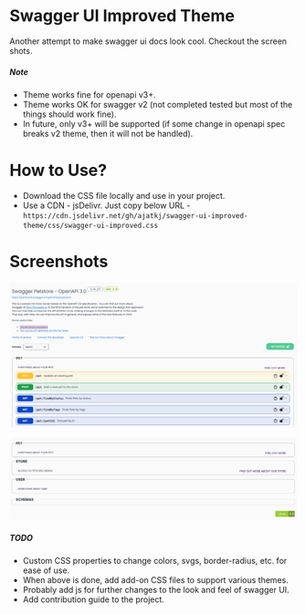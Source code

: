 # Swagger UI Improved Theme

Another attempt to make swagger ui docs look cool. Checkout the screen shots.

##### Note

- Theme works fine for openapi v3+.
- Theme works OK for swagger v2 (not completed tested but most of the things should work fine).
- In future, only v3+ will be supported (if some change in openapi spec breaks v2 theme, then it will not be handled).

# How to Use?

- Download the CSS file locally and use in your project.
- Use a CDN - jsDelivr. Just copy below URL -
  `https://cdn.jsdelivr.net/gh/ajatkj/swagger-ui-improved-theme/css/swagger-ui-improved.css`

# Screenshots

![screenshot](assets/screenshot_1.png)

![screenshot](assets/screenshot_2.png)

##### TODO

- Custom CSS properties to change colors, svgs, border-radius, etc. for ease of use.
- When above is done, add add-on CSS files to support various themes.
- Probably add js for further changes to the look and feel of swagger UI.
- Add contribution guide to the project.
